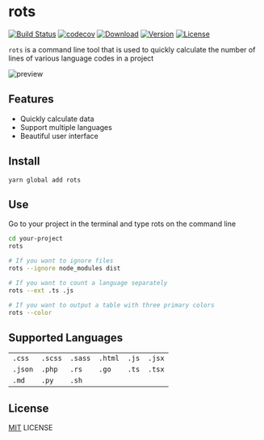 

# rots

[![Build Status](https://img.shields.io/circleci/project/github/wyhaya/rots/master.svg?style=flat-square)](https://circleci.com/gh/wyhaya/rots) [![codecov](https://img.shields.io/codecov/c/github/wyhaya/rots.svg?style=flat-square)](https://codecov.io/github/wyhaya/rots) [![Download](https://img.shields.io/npm/dt/rots.svg?style=flat-square)](https://www.npmjs.com/package/rots) [![Version](https://img.shields.io/npm/v/rots.svg?style=flat-square)](https://www.npmjs.com/package/rots) [![License](https://img.shields.io/npm/l/rots.svg?style=flat-square)](./LICENSE)

`rots` is a command line tool that is used to quickly calculate the number of lines of various language codes in a project

![preview](https://user-images.githubusercontent.com/23690145/51724031-757fbe00-2096-11e9-960c-0172f2307802.png)

## Features

* Quickly calculate data
* Support multiple languages
* Beautiful user interface

## Install

```shell
yarn global add rots
```

## Use

Go to your project in the terminal and type rots on the command line

```bash
cd your-project
rots
```

```bash
# If you want to ignore files
rots --ignore node_modules dist
```

```bash
# If you want to count a language separately
rots --ext .ts .js
```

```bash
# If you want to output a table with three primary colors
rots --color
```

## Supported Languages

<table>
    <tr>
        <td><code>.css</code></td>
        <td><code>.scss</code></td>
        <td><code>.sass</code></td>
        <td><code>.html</code></td>
        <td><code>.js</code></td>
        <td><code>.jsx</code></td>
    </tr>
    <tr>
        <td><code>.json</code></td>
        <td><code>.php</code></td>
        <td><code>.rs</code></td>
        <td><code>.go</code></td>
        <td><code>.ts</code></td>
        <td><code>.tsx</code></td>
    </tr>
     </tr>
        <td><code>.md</code></td>
        <td><code>.py</code></td>
        <td><code>.sh</code></td>
        <td></td>
        <td></td>
        <td></td>
    </tr>
</table>
          

## License

[MIT](./LICENSE) LICENSE

